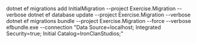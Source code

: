 ﻿dotnet ef migrations add InitialMigration --project Exercise.Migration --verbose
dotnet ef database update --project Exercise.Migration --verbose
dotnet ef migrations bundle --project Exercise.Migration --force --verbose 
efbundle.exe --connection "Data Source=localhost; Integrated Security=true; Initial Catalog=IronClanStudios;"